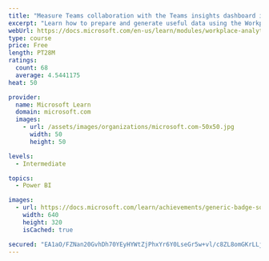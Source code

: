 ```yaml
---
title: "Measure Teams collaboration with the Teams insights dashboard in Workplace Analytics"
excerpt: "Learn how to prepare and generate useful data using the Workplace Analytics Power BI Teams insights dashboard.  Analyze Microsoft Teams adoption trends from the populated reports."
webUrl: https://docs.microsoft.com/en-us/learn/modules/workplace-analytics-teams-insights/
type: course
price: Free
length: PT28M
ratings:
  count: 68
  average: 4.5441175
heat: 50

provider:
  name: Microsoft Learn
  domain: microsoft.com
  images:
    - url: /assets/images/organizations/microsoft.com-50x50.jpg
      width: 50
      height: 50

levels:
  - Intermediate

topics:
  - Power BI

images:
  - url: https://docs.microsoft.com/learn/achievements/generic-badge-social.png
    width: 640
    height: 320
    isCached: true

secured: "EA1aO/FZNan20GvhDh70YEyHYWtZjPhxYr6Y0LseGr5w+vl/c8ZL8omGKrLLja2PxcUsn06rQfOqd8ItxL3lWAJlNGb6GuOYY20Zs/SHFoMYOot6xKI0F2OHrwWfa/vlfvE7oYz/D2Q0Pi8VlGkmVaC4eILIzwdnboqsXqHdTLKpmA0+h4bAwJf9QOEmIZggOh+pupMpWPzaaACF1684q6vSZu2gtG/n9LaNqQQ9EB3nZaadLY68+SMo0+1FAU2DESKbgltslJM7Rp4CfXiTUGxMygJ5dAVgFS3Lht9VKRQ+Yso4F7VfFc5TUsGwg0gG38/XZpqkSAQ3G5bLThyf3qHO6oalDkE5jxUPdf3RhYRKa/x7l2M4x/cPU//SbCssWqqzMkiuBLINcdFZvKOYmUS6IiJaJnt0jYUghaQMseM=;21XyXwI0OZDz2aXXRc+ThA=="
---
```


